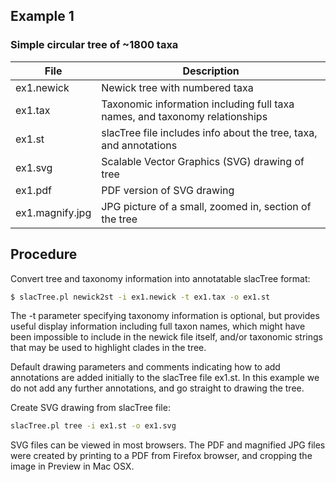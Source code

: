 ## Example 1 ##
### Simple circular tree of ~1800 taxa ###

| File | Description |
|------|-------------|
| ex1.newick | Newick tree with numbered taxa |
| ex1.tax    | Taxonomic information including full taxa names, and taxonomy relationships |
| ex1.st     | slacTree file includes info about the tree, taxa, and annotations |
| ex1.svg    | Scalable Vector Graphics (SVG) drawing of tree |
| ex1.pdf    | PDF version of SVG drawing |
| ex1.magnify.jpg | JPG picture of a small, zoomed in, section of the tree |

Procedure
---------

Convert tree and taxonomy information into annotatable slacTree format:

```bash
$ slacTree.pl newick2st -i ex1.newick -t ex1.tax -o ex1.st
```

The -t parameter specifying taxonomy information is optional, but provides useful display information including full taxon names, which might have been impossible to include in the newick file itself, and/or taxonomic strings that may be used to highlight clades in the tree.  

Default drawing parameters and comments indicating how to add annotations are added initially to the slacTree file ex1.st.  In this example we do not add any further annotations, and go straight to drawing the tree.

Create SVG drawing from slacTree file:

```bash
slacTree.pl tree -i ex1.st -o ex1.svg
```

SVG files can be viewed in most browsers. The PDF and magnified JPG files were created by printing to a PDF from Firefox browser, and cropping the image in Preview in Mac OSX.
